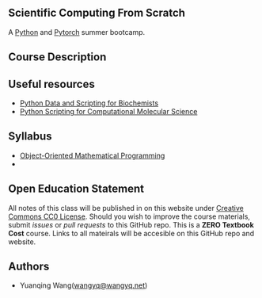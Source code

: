 Scientific Computing From Scratch
---------------------------------
A [Python](https://www.python.org) and [Pytorch](https://pytorch.org) summer bootcamp.

## Course Description

## Useful resources
- [Python Data and Scripting for Biochemists](https://education.molssi.org/python-scripting-biochemistry/chapters/setup.html)
- [Python Scripting for Computational Molecular Science](https://education.molssi.org/python_scripting_cms/)

## Syllabus
- [Object-Oriented Mathematical Programming](pages/object_oriented_math_programming/index.md)
-

## Open Education Statement
All notes of this class will be published in on this website under [Creative Commons CC0 License](https://creativecommons.org/publicdomain/zero/1.0/).
Should you wish to improve the course materials, submit _issues_ or _pull requests_ to this GitHub repo.
This is a **ZERO Textbook Cost** course.
Links to all mateirals will be accesible on this GitHub repo and website.

## Authors
- Yuanqing Wang(wangyq@wangyq.net)
